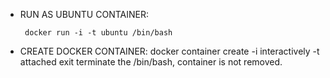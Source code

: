 - RUN AS UBUNTU CONTAINER:
   ```shell
    docker run -i -t ubuntu /bin/bash
   ```

- CREATE DOCKER CONTAINER:
    docker container create
    -i interactively
    -t attached
    exit terminate the /bin/bash, container is not removed.
